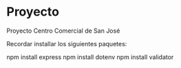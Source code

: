 # Proyecto
Proyecto Centro Comercial de San José

Recordar installar los siguientes paquetes:

npm install express
npm install dotenv
npm install validator